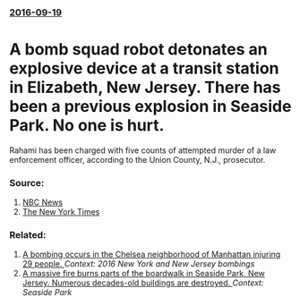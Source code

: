 ### [2016-09-19](/news/2016/09/19/index.md)

# A bomb squad robot detonates an explosive device at a transit station in Elizabeth, New Jersey. There has been a previous explosion in Seaside Park. No one is hurt. 

Rahami has been charged with five counts of attempted murder of a law enforcement officer, according to the Union County, N.J., prosecutor.


### Source:

1. [NBC News](http://www.nbcnews.com/news/us-news/nyc-explosion-fbi-cops-investigate-vehicle-interest-n-y-new-n650306)
2. [The New York Times](http://www.nytimes.com/2016/09/20/nyregion/nyc-nj-explosions-ahmad-khan-rahami.html)

### Related:

1. [A bombing occurs in the Chelsea neighborhood of Manhattan injuring 29 people. ](/news/2016/09/17/a-bombing-occurs-in-the-chelsea-neighborhood-of-manhattan-injuring-29-people.md) _Context: 2016 New York and New Jersey bombings_
2. [A massive fire burns parts of the boardwalk in Seaside Park, New Jersey. Numerous decades-old buildings are destroyed. ](/news/2013/09/12/a-massive-fire-burns-parts-of-the-boardwalk-in-seaside-park-new-jersey-numerous-decades-old-buildings-are-destroyed.md) _Context: Seaside Park_
